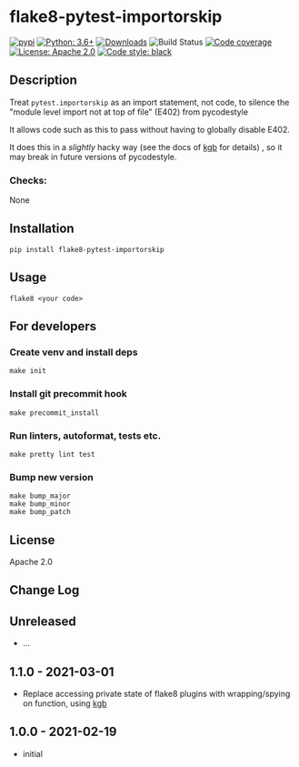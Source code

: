 # flake8-pytest-importorskip

[![pypi](https://badge.fury.io/py/flake8-pytest-importorskip.svg)](https://pypi.org/project/flake8-pytest-importorskip)
[![Python: 3.6+](https://img.shields.io/badge/Python-3.6+-blue.svg)](https://pypi.org/project/flake8-pytest-importorskip)
[![Downloads](https://img.shields.io/pypi/dm/flake8-pytest-importorskip.svg)](https://pypistats.org/packages/flake8-pytest-importorskip)
![Build Status](https://img.shields.io/github/checks-status/ashb/flake8-pytest-importorskip/main)
[![Code coverage](https://codecov.io/gh/ashb/flake8-pytest-importorskip/branch/main/graph/badge.svg)](https://codecov.io/gh/ashb/flake8-pytest-importorskip)
[![License: Apache 2.0](https://img.shields.io/badge/License-Apache%202.0-green.svg)](https://en.wikipedia.org/wiki/Apache_License)
[![Code style: black](https://img.shields.io/badge/code%20style-black-000000.svg)](https://github.com/ambv/black)

## Description

Treat `pytest.importorskip` as an import statement, not code, to silence the "module level import not at top of file" (E402) from pycodestyle

It allows code such as this to pass without having to globally disable E402.

It does this in a _slightly_ hacky way (see the docs of [kgb] for details) , so it may break in future versions of pycodestyle.

### Checks:

None

## Installation

    pip install flake8-pytest-importorskip

## Usage

`flake8 <your code>`

## For developers

### Create venv and install deps

    make init

### Install git precommit hook

    make precommit_install

### Run linters, autoformat, tests etc.

    make pretty lint test

### Bump new version

    make bump_major
    make bump_minor
    make bump_patch

## License

Apache 2.0

[kgb]: https://github.com/beanbaginc/kgb

## Change Log

Unreleased
-----

* ...

1.1.0 - 2021-03-01
-----

* Replace accessing private state of flake8 plugins with wrapping/spying on function, using [kgb]

1.0.0 - 2021-02-19
-----

* initial
